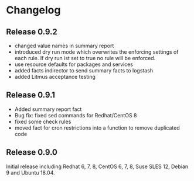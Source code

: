 # Changelog

## Release 0.9.2

- changed value names in summary report
- introduced dry run mode which overwrites the enforcing settings of each rule. If dry run ist set to true no rule will be enforced.
- use resource defaults for packages and services
- added facts indirector to send summary facts to logstash
- added Litmus acceptance testing

## Release 0.9.1

- Added summary report fact
- Bug fix: fixed sed commands for Redhat/CentOS 8
- fixed some check rules
- moved fact for cron restrictions into a function to remove duplicated code

## Release 0.9.0

Initial release including Redhat 6, 7, 8, CentOS 6, 7, 8, Suse SLES 12, Debian 9 and Ubuntu 18.04.
